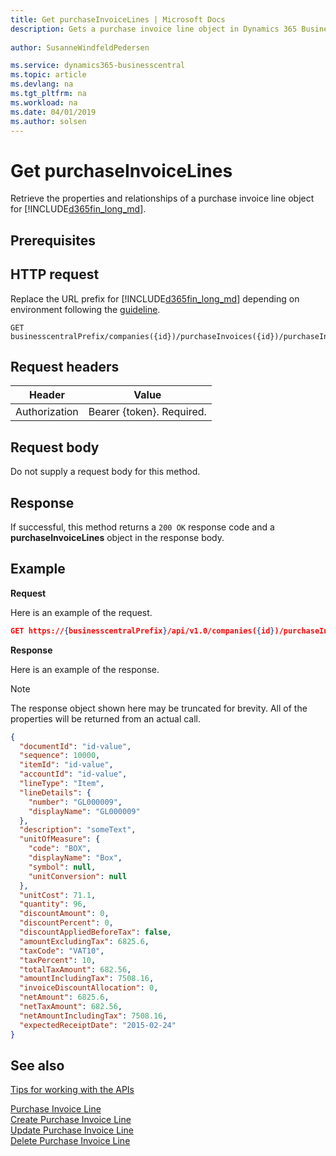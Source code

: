 ```yaml
---
title: Get purchaseInvoiceLines | Microsoft Docs
description: Gets a purchase invoice line object in Dynamics 365 Business Central.
 
author: SusanneWindfeldPedersen

ms.service: dynamics365-businesscentral
ms.topic: article
ms.devlang: na
ms.tgt_pltfrm: na
ms.workload: na
ms.date: 04/01/2019
ms.author: solsen
---
```


# Get purchaseInvoiceLines
Retrieve the properties and relationships of a purchase invoice line object for [!INCLUDE[d365fin_long_md](../../includes/d365fin_long_md.md)].

## Prerequisites

## HTTP request
Replace the URL prefix for [!INCLUDE[d365fin_long_md](../../includes/d365fin_long_md.md)] depending on environment following the [guideline](../../v1.0/endpoints-apis-for-dynamics.md).

```
GET businesscentralPrefix/companies({id})/purchaseInvoices({id})/purchaseInvoiceLines({purchaseInvoiceLineId})
```

## Request headers

|Header         |Value                     |
|---------------|--------------------------|
|Authorization  |Bearer {token}. Required. |

## Request body
Do not supply a request body for this method.

## Response
If successful, this method returns a ```200 OK``` response code and a **purchaseInvoiceLines** object in the response body.

## Example

**Request**

Here is an example of the request.
```json
GET https://{businesscentralPrefix}/api/v1.0/companies({id})/purchaseInvoices({id})/purchaseInvoiceLines({purchaseInvoiceLineId})
```

**Response**

Here is an example of the response. 

> [!NOTE]  
>   The response object shown here may be truncated for brevity. All of the properties will be returned from an actual call.

```json
{
  "documentId": "id-value",
  "sequence": 10000,
  "itemId": "id-value",
  "accountId": "id-value",
  "lineType": "Item",
  "lineDetails": {
    "number": "GL000009",
    "displayName": "GL000009"
  },
  "description": "someText",
  "unitOfMeasure": {
    "code": "BOX",
    "displayName": "Box",
    "symbol": null,
    "unitConversion": null
  },
  "unitCost": 71.1,
  "quantity": 96,
  "discountAmount": 0,
  "discountPercent": 0,
  "discountAppliedBeforeTax": false,
  "amountExcludingTax": 6825.6,
  "taxCode": "VAT10",
  "taxPercent": 10,
  "totalTaxAmount": 682.56,
  "amountIncludingTax": 7508.16,
  "invoiceDiscountAllocation": 0,
  "netAmount": 6825.6,
  "netTaxAmount": 682.56,
  "netAmountIncludingTax": 7508.16,
  "expectedReceiptDate": "2015-02-24"
}
```

## See also
[Tips for working with the APIs](business-central/dev-itpro/developer/devenv-connect-apps-tips)  

[Purchase Invoice Line](../resources/dynamics_purchaseinvoiceline.md)  
[Create Purchase Invoice Line](../api/dynamics_create_purchaseinvoiceline.md)  
[Update Purchase Invoice Line](../api/dynamics_purchaseinvoiceline_update.md)  
[Delete Purchase Invoice Line](../api/dynamics_purchaseinvoiceline_delete.md)  